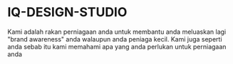 # IQ-DESIGN-STUDIO
Kami adalah rakan perniagaan anda untuk membantu anda meluaskan lagi "brand awareness" anda walaupun anda peniaga kecil. Kami juga seperti anda sebab itu kami memahami apa yang anda perlukan untuk perniagaan anda
